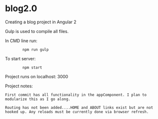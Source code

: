 # blog2.0
Creating a blog project in Angular 2

Gulp is used to compile all files.

In CMD line run:  
       
            npm run gulp
            
            
To start server:

            npm start
        
        
Project runs on localhost: 3000


Project notes:

    First commit has all functionality in the appComponent. I plan to modularize this as I go along. 
    
    Routing has not been added....HOME and ABOUT links exist but are not hooked up. Any reloads must be currently done via browser refresh.

